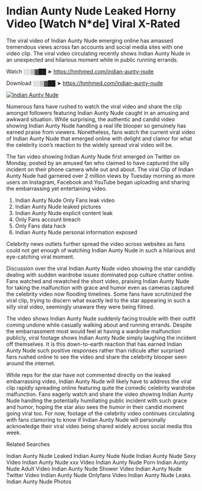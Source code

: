 ﻿# Indian Aunty Nude Leaked Horny Video [Watch N*de] Viral X-Rated

The viral video of ﻿Indian Aunty Nude emerging online has amassed tremendous views across fan accounts and social media sites with one video clip. The viral video circulating recently shows ﻿Indian Aunty Nude in an unexpected and hilarious moment while in public running errands. 

Watch ░░▒▓██ ➤ https://hmhmed.com/indian-aunty-nude

Download ░░▒▓██ ➤ https://hmhmed.com/indian-aunty-nude

[![Indian Aunty Nude](https://i.imgur.com/dJHk4Zq.gif)](https://hmhmed.com/indian-aunty-nude)

Numerous fans have rushed to watch the viral video and share the clip amongst followers featuring ﻿Indian Aunty Nude caught in an amusing and awkward situation. While surprising, the authentic and candid video showing ﻿Indian Aunty Nude handling a real life blooper so genuinely has earned praise from viewers. Nonetheless, fans watch the current viral video of ﻿Indian Aunty Nude that emerged online with delight and clamor for what the celebrity icon’s reaction to the widely spread viral video will be.

The fan video showing ﻿Indian Aunty Nude first emerged on Twitter on Monday, posted by an amused fan who claimed to have captured the silly incident on their phone camera while out and about. The viral Clip of ﻿Indian Aunty Nude had garnered over 2 million views by Tuesday morning as more users on Instagram, Facebook and YouTube began uploading and sharing the embarrassing yet entertaining video. 

1. ﻿Indian Aunty Nude Only Fans leak video
2. ﻿Indian Aunty Nude leaked pictures
3. ﻿Indian Aunty Nude explicit content leak
4. Only Fans account breach
5. Only Fans data hack
6. ﻿Indian Aunty Nude personal information exposed

Celebrity news outlets further spread the video across websites as fans could not get enough of watching ﻿Indian Aunty Nude in such a hilarious and eye-catching viral moment. 

Discussion over the viral ﻿Indian Aunty Nude video showing the star candidly dealing with sudden wardrobe issues dominated pop culture chatter online. Fans watched and rewatched the short video, praising ﻿Indian Aunty Nude for taking the malfunction with grace and humor even as cameras captured the celebrity video now flooding timelines. Some fans have scrutinized the viral clip, trying to discern what exactly led to the star appearing in such a silly viral video, seemingly unaware they were being filmed.

The video shows ﻿Indian Aunty Nude suddenly facing trouble with their outfit coming undone while casually walking about and running errands. Despite the embarrassment most would feel at having a wardrobe malfunction publicly, viral footage shows ﻿Indian Aunty Nude simply laughing the incident off themselves. It is this down-to-earth reaction that has earned ﻿Indian Aunty Nude such positive responses rather than ridicule after surprised fans rushed online to see the video and share the celebrity blooper seen around the internet.  

While reps for the star have not commented directly on the leaked embarrassing video, ﻿Indian Aunty Nude will likely have to address the viral clip rapidly spreading online featuring quite the comedic celebrity wardrobe malfunction. Fans eagerly watch and share the video showing ﻿Indian Aunty Nude handling the potentially humiliating public incident with such grace and humor, hoping the star also sees the humor in their candid moment going viral too. For now, footage of the celebrity video continues circulating with fans clamoring to know if ﻿Indian Aunty Nude will personally acknowledge their viral video being shared widely across social media this week.

Related Searches

﻿Indian Aunty Nude Leaked
﻿Indian Aunty Nude Nude
﻿Indian Aunty Nude Sexy Video
﻿Indian Aunty Nude xxx Video
﻿Indian Aunty Nude Porn
﻿Indian Aunty Nude Adult Video
﻿Indian Aunty Nude Shower Video
﻿Indian Aunty Nude Twitter Video
﻿Indian Aunty Nude Onlyfans Video
﻿Indian Aunty Nude Leaks
﻿Indian Aunty Nude Photos